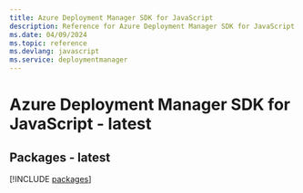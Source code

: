 ```yaml
---
title: Azure Deployment Manager SDK for JavaScript
description: Reference for Azure Deployment Manager SDK for JavaScript
ms.date: 04/09/2024
ms.topic: reference
ms.devlang: javascript
ms.service: deploymentmanager
---
```

# Azure Deployment Manager SDK for JavaScript - latest
## Packages - latest
[!INCLUDE [packages](deployment-manager-index.md)]